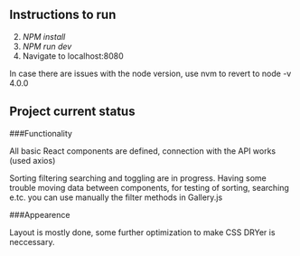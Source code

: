 ## Instructions to run
2. *NPM install*
3. *NPM run dev*
4. Navigate to localhost:8080

In case there are issues with the node version, use nvm to revert to node -v 4.0.0

## Project current status

###Functionality

All basic React components are defined,
connection with the API works (used axios)

Sorting filtering searching and toggling are in progress.
Having some trouble moving data between components, 
for testing of sorting, searching e.tc. you can use manually the filter methods in Gallery.js

###Appearence

Layout is mostly done, some further optimization to make CSS DRYer is neccessary.
